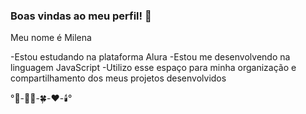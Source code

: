 ### Boas vindas ao meu perfil! 🌺

Meu nome é Milena

-Estou estudando na plataforma Alura
-Estou me desenvolvendo na linguagem JavaScript
-Utilizo esse espaço para minha organização e compartilhamento dos meus projetos desenvolvidos

°🍬-🧚‍♀️-🍀-❤️-🕯️°

